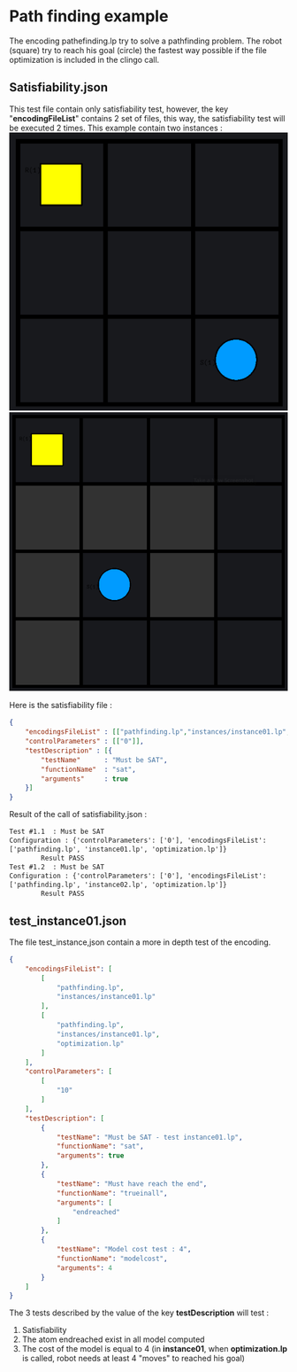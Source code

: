 # Path finding example
The encoding pathefinding.lp try to solve a pathfinding problem. The robot (square) try to reach his goal (circle) the fastest way possible if the file optimization is included in the clingo call.

## Satisfiability.json
This test file contain only satisfiability test, however, the key "**encodingFileList**" contains 2 set of files, this way, the satisfiability test will be executed 2 times.
This example contain two instances :
![Instance01](instances/instance01.png)
![Instance02](instances/instance02.png)

Here is the satisfiability file :
```json
{
    "encodingsFileList" : [["pathfinding.lp","instances/instance01.lp", "optimization.lp"],["pathfinding.lp","instances/instance02.lp", "optimization.lp"]],
    "controlParameters" : [["0"]],
    "testDescription" : [{
        "testName"      : "Must be SAT",
        "functionName"  : "sat",
        "arguments"     : true 
    }]
}
```
Result of the call of satisfiability.json :
```console
Test #1.1  : Must be SAT
Configuration : {'controlParameters': ['0'], 'encodingsFileList': ['pathfinding.lp', 'instance01.lp', 'optimization.lp']}
        Result PASS
Test #1.2  : Must be SAT
Configuration : {'controlParameters': ['0'], 'encodingsFileList': ['pathfinding.lp', 'instance02.lp', 'optimization.lp']}
        Result PASS
```

## test_instance01.json
The file test_instance,json contain a more in depth test of the encoding.
```json
{
    "encodingsFileList": [
        [
            "pathfinding.lp",
            "instances/instance01.lp"
        ],
        [
            "pathfinding.lp",
            "instances/instance01.lp",
            "optimization.lp"
        ]
    ],
    "controlParameters": [
        [
            "10"
        ]
    ],
    "testDescription": [
        {
            "testName": "Must be SAT - test instance01.lp",
            "functionName": "sat",
            "arguments": true
        },
        {
            "testName": "Must have reach the end",
            "functionName": "trueinall",
            "arguments": [
                "endreached"
            ]
        },
        {
            "testName": "Model cost test : 4",
            "functionName": "modelcost",
            "arguments": 4
        }
    ]
}
```
The 3 tests described by the value of the key **testDescription** will test :
1. Satisfiability
2. The atom endreached exist in all model computed
3. The cost of the model is equal to 4 (in **instance01**, when **optimization.lp** is called, robot needs at least 4 "moves" to reached his goal)

